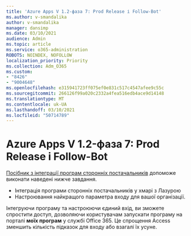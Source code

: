 ```yaml
---
title: 'Azure Apps V 1.2-фаза 7: Prod Release і Follow-Bot'
ms.author: v-smandalika
author: v-smandalika
manager: dansimp
ms.date: 03/10/2021
audience: Admin
ms.topic: article
ms.service: o365-administration
ROBOTS: NOINDEX, NOFOLLOW
localization_priority: Priority
ms.collection: Adm_O365
ms.custom:
- "8426"
- "9004648"
ms.openlocfilehash: e315941723ff075ef0e831c517c4547afee9c55c
ms.sourcegitcommit: 266126f99a020c2332a4fea516edb4ace9d14148
ms.translationtype: MT
ms.contentlocale: uk-UA
ms.lasthandoff: 03/10/2021
ms.locfileid: "50714789"
---
```

# <a name="azure-apps-v12---phase-7-prod-release-and-followup---bot"></a>Azure Apps V 1.2-фаза 7: Prod Release і Follow-Bot

[Посібник з інтеграції програм сторонніх постачальників](https://admin.microsoft.com/AdminPortal/Home) допоможе виконати наведені нижче завдання. 
- Інтеграція програми сторонніх постачальників у хмарі з Лазурою 
- Настроювання найкращого параметра входу для вашої організації.

Інтегруючи програму та настроюючи єдиний вхід, ви зможете спростити доступ, дозволяючи користувачам запускати програму на порталі **моїх програм** у службі Office 365. Це спрощення Access зменшить кількість підказок для входу або взагалі їх усуне.
